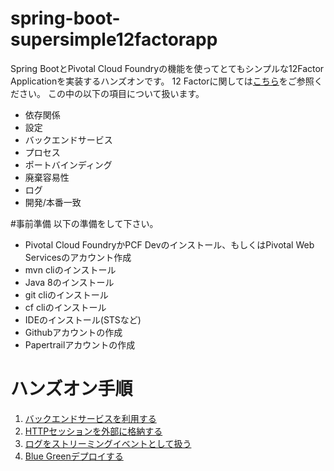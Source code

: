 # spring-boot-supersimple12factorapp
Spring BootとPivotal Cloud Foundryの機能を使ってとてもシンプルな12Factor Applicationを実装するハンズオンです。
12 Factorに関しては[こちら](https://12factor.net/ja/)をご参照ください。
この中の以下の項目について扱います。
* 依存関係
* 設定
* バックエンドサービス
* プロセス
* ポートバインディング
* 廃棄容易性
* ログ
* 開発/本番一致

#事前準備
以下の準備をして下さい。
* Pivotal Cloud FoundryかPCF Devのインストール、もしくはPivotal Web Servicesのアカウント作成
* mvn cliのインストール
* Java 8のインストール
* git cliのインストール
* cf cliのインストール
* IDEのインストール(STSなど)
* Githubアカウントの作成
* Papertrailアカウントの作成

# ハンズオン手順
1. [バックエンドサービスを利用する](https://github.com/tkaburagi1214/spring-boot-supersimple12factorapp/blob/master/backendservice.md)
2. [HTTPセッションを外部に格納する](https://github.com/tkaburagi1214/spring-boot-supersimple12factorapp/blob/master/stateless.md)
3. [ログをストリーミングイベントとして扱う](https://github.com/tkaburagi1214/spring-boot-supersimple12factorapp/blob/master/logstreaming.md)
4. [Blue Greenデプロイする](https://github.com/tkaburagi1214/spring-boot-supersimple12factorapp/blob/master/bgdeploy.md)
